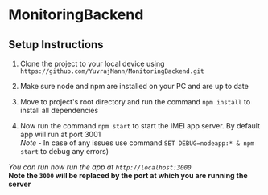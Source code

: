 # MonitoringBackend
## Setup Instructions

 1. Clone the project to your local device using `https://github.com/YuvrajMann/MonitoringBackend.git`
 
 2. Make sure node and npm are installed on your PC and are up to date
  
  3. Move to project's root directory and run the command `npm install` to install all dependencies
4. Now run the command `npm start` to start the IMEI app server. By default app will run at port 3001<br/>
 *Note* - In case of any issues use command `SET DEBUG=nodeapp:* & npm start` to debug any errors)

*You can run now run the app at `http://localhost:3000`*<br/>
**Note the `3000` will be replaced by the port at which you are running the server**
